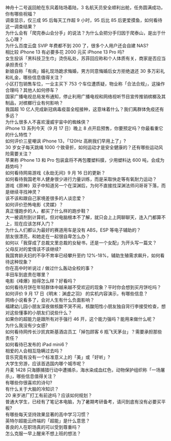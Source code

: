 神舟十二号返回舱在东风着陆场着陆，3 名航天员安全顺利出舱，任务圆满成功，你有哪些祝福？  
调查显示，仅三成 95 后每天工作超 9 小时，95 后比 85 后更爱摸鱼，如何看待这一调查结果？  
为什么会有「爬完泰山会分手」的说法？为什么会把分手归因于爬泰山，是出于什么心理？  
为什么百度云盘 SVIP 年费都不到 200 了，很多个人用户还会自建 NAS?  
相比较 iPhone 13 有必要多花 2000 元买 iPhone 13 Pro 吗?  
女生投诉「黑科技卫生巾」烫伤私处，苏菲回应称和个人体质有关，商家是否应当承担责任？  
新娘自称「有病」婚礼现场跪求悔婚，男方同意悔婚后女方拒绝退还 30 多万彩礼和礼金，哪些信息值得关注？  
小区打包销售车位，一业主买下 753 个车位遭质疑，物业称「合法合规」，这操作合理吗？其他人如何停车？  
国家广播电视总局发布通知，停止利用广播电视和网络视听节目宣传推销槟榔及其制品，对槟榔行业有何影响？  
我国超 10 亿人完成新冠病毒疫苗全程接种，这意味着什么？我们离群体免疫还有多远？  
为什么很多人不喜欢漫威宇宙中的蜘蛛侠？  
iPhone 13 系列今天（9 月 17 日）晚上 8 点开启预售，你要预定吗？你最看重它的什么特性？  
如何评价三星嘲讽 iPhone 13，「120Hz 高刷我们早用上了」?  
30 岁女子每天跳绳 1000 个致骨折，如何运动才是安全健康的？还有哪些运动风险需要关注？  
苹果称 iPhone 13 和 Pro 包装盒将不再包覆塑料膜，少用塑料达 600 吨，会成为趋势吗？  
如何看待网易游戏《永劫无间》9 月 16 日的更新？  
如何看待我国老年人健身很少进行力量训练，而是采取快走等有氧耐力运动？  
游戏《原神》双子中知道另一个在深渊后，为何不直接找深渊法师问哥哥下落，而是继续寻找神灵？  
该不该和跟自己家境差很多的人谈恋爱？  
如何评价恐怖电影《灵媒》？  
真正懂跑步的人，都买了什么样的跑步鞋？  
大一被调剂到计算机，但对电脑根本不了解，就只会上上网聊聊天，连入门都算不上，现在应该怎样入门？  
为什么人们都认为最好的赛道用车是没有 ABS，ESP 等电子辅助的？  
朋友很漂亮，和她走在一起很自卑怎么办？  
如何以「我穿成了总裁文里总裁的女秘书，还是一个女配」为开头写一篇文？  
父母反对的爱情该不该继续?  
我国育龄夫妇的不孕不育率已经攀升至约 12%-18%，辅助生殖需求飙升，如何看待这种现象？  
你在高中时听说过 / 做过什么轰动全校的事？  
丰田车到底贵在哪里？  
电影《峰爆》拍得怎么样？好看吗？  
如何看待月饼在年轻群体中越来越不受欢迎的现象？平时你会想到买月饼吃吗？  
如何评价 9 月 17 日《明末：渊虚之羽》 的实机内容演示，有哪些信息？  
网络小说看多了，会对人生有什么负面影响？  
福建幼儿园小朋友深夜做核酸不哭不闹，核酸阳性小朋友独自背行李接受检查，想对这些懂事的小朋友们说些什么？  
如果你的超能力是跟所有对手强行 46 开，这个能力强吗？能用来做什么呢？  
为什么我没有少女感?  
如何看待网传长沙凯宾斯基酒店员工「掉包顾客 6 瓶飞天茅台」？需要承担那些责任？  
如何看待已发布的 iPad mini6？  
相爱的人会相互隐瞒过去吗？  
音乐究竟有没有一个标准意义上的「美」或「好听」?  
大学生穷游，应该首选国内哪个城市呢？  
丹麦 1428 只海豚捕猎行动中遭捕杀，海水染成血红色，动物保护组织称「一场屠杀」，哪些信息值得关注？  
有哪些你很喜欢的诗句?  
有什么关于大脑的冷知识？  
20 来岁进厂打工有前途吗？应该如何规划？  
普通大学生，已经有了笔记本电脑，为了暑期考研备考，请问到底有没有必要买平板?  
有哪些每天坚持效果显著的高中学习习惯？  
英特尔超能云终端的「超能」是什么意思？  
善良的人在职场真的可以受到尊重吗？  
怎么克服一早上醒来不想上班的想法？  
